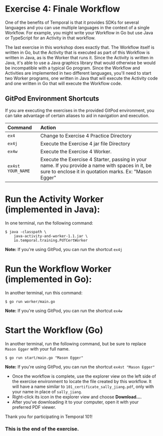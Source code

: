 # Exercise 4: Finale Workflow

One of the benefits of Temporal is that it provides SDKs for several
languages and you can use multiple languages in the context of a single
Workflow. For example, you might write your Workflow in Go but use
Java or TypeScript for an Activity in that workflow.

The last exercise in this workshop does exactly that. The Workflow
itself is written in Go, but the Activity that is executed as part
of this Workflow is written in Java, as is the Worker that runs it.
Since the Activity is written in Java, it's able to use a Java graphics
library that would otherwise be would be incompatible with a typical
Go program. Since the Workflow and Activities are implemented in two
different languages, you'll need to start two Worker programs, one
written in Java that will execute the Activity code and one written
in Go that will execute the Workflow code.

## GitPod Environment Shortcuts

If you are executing the exercises in the provided GitPod environment, you
can take advantage of certain aliases to aid in navigation and execution.

| Command           | Action                                                                                                                                                     |
| :---------------- | :--------------------------------------------------------------------------------------------------------------------------------------------------------- |
| `ex4`             | Change to Exercise 4 Practice Directory                                                                                                                    |
| `ex4j`            | Execute the Exercise 4 jar file Directory                                                                                                                  |
| `ex4w`            | Execute the Exercise 4 Worker.                                                                                                                             |
| `ex4st YOUR_NAME` | Execute the Exercise 4 Starter, passing in your name. If you provide a name with spaces in it, be sure to enclose it in quotation marks. Ex: "Mason Egger" |

# Run the Activity Worker (implemented in Java):

In one terminal, run the following command:

```
$ java -classpath \
    java-activity-and-worker-1.1.jar \
    io.temporal.training.PdfCertWorker
```

**Note:** If you're using GitPod, you can run the shortcut `ex4j`

# Run the Workflow Worker (implemented in Go):

In another terminal, run this command:

```
$ go run worker/main.go
```

**Note:** If you're using GitPod, you can run the shortcut `ex4w`

# Start the Workflow (Go)

In another terminal, run the following command,
but be sure to replace `Mason Egger` with your
full name.

```
$ go run start/main.go "Mason Egger"
```

**Note:** If you're using GitPod, you can run the shortcut `ex4st "Mason Egger"`

- Once the workflow is complete, use the explorer
  view on the left side of the exercise environment
  to locate the file created by this workflow. It
  will have a name similar to `101_certificate_sally_jiang.pdf`,
  only with your name in place of `sally_jiang`.
- Right-click its icon in the explorer view and choose
  **Download...**.
- After you've downloading it to your
  computer, open it with your preferred PDF viewer.

Thank you for participating in Temporal 101!

### This is the end of the exercise.
